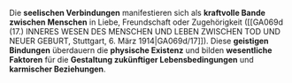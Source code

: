 
Die **seelischen Verbindungen** manifestieren sich als **kraftvolle Bande zwischen Menschen** in Liebe, Freundschaft oder Zugehörigkeit ([[GA069d (17.) INNERES WESEN DES MENSCHEN UND LEBEN ZWISCHEN TOD UND NEUER GEBURT, Stuttgart, 6. März 1914|GA069d/17]]). Diese **geistigen Bindungen** überdauern die **physische Existenz** und bilden **wesentliche Faktoren** für die **Gestaltung zukünftiger Lebensbedingungen** und **karmischer Beziehungen**.
